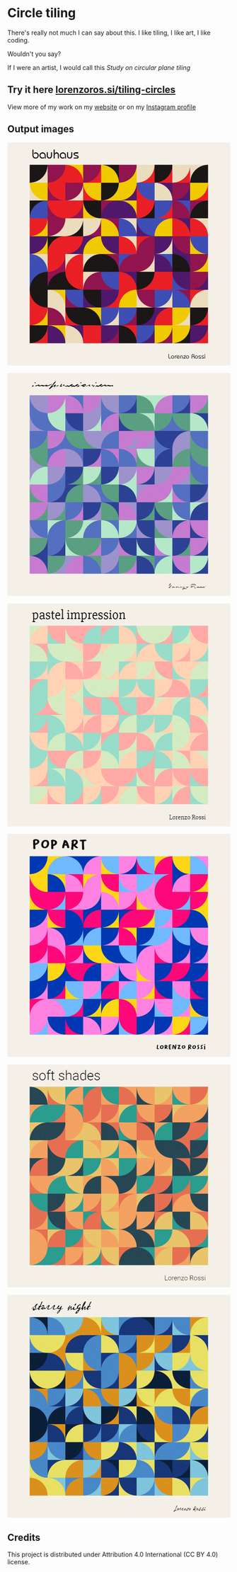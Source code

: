 # Circle tiling

There's really not much I can say about this. I like tiling, I like art, I like coding.

Wouldn't you say?

If I were an artist, I would call this *Study on circular plane tiling*

## Try it here [lorenzoros.si/tiling-circles](https://www.lorenzoros.si/circle-tiling)

View more of my work on my [website](https://www.lorenzoros.si) or on my [Instagram profile](https://www.instagram.com/lorossi97)

## Output images

![bauhaus](output/bauhaus.png)

![impressionism](output/impressionism.png)

![pastel-impression](output/pastel-impression.png)

![pop-art](output/pop-art.png)

![soft-shades](output/soft-shades.png)

![starry-night](output/starry-night.png)

## Credits

This project is distributed under Attribution 4.0 International (CC BY 4.0) license.
